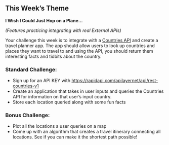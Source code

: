 ## This Week’s Theme

**I Wish I Could Just Hop on a Plane...**

_(Features practicing integrating with real External APIs)_

Your challenge this week is to integrate with a [Countries API](https://rapidapi.com/apilayernet/api/rest-countries-v1) and create a travel planner app. The app should allow users to look up countries and places they want to travel to and using the API, you should return them interesting facts and tidbits about the country.

### Standard Challenge:

-  Sign up for an API KEY with https://rapidapi.com/apilayernet/api/rest-countries-v1
-  Create an application that takes in user inputs and queries the Countries API for information on that user’s input country.
-  Store each location queried along with some fun facts

### Bonus Challenge:

-  Plot all the locations a user queries on a map
-  Come up with an algorithm that creates a travel itinerary connecting all locations. See if you can make it the shortest path possible!
